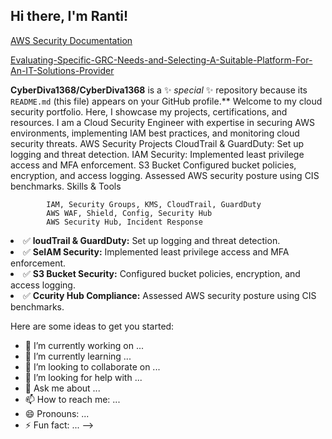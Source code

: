 ## Hi there, I'm Ranti!

<a href="(https://github.com/RosemaryAdebanwi/Evaluating-Specific-GRC-Needs-and-Selecting-A-Suitable-Platform-For-An-IT-Company)">AWS Security Documentation</a>

<a href="/RosemaryAdebanwi/Evaluating-Specific-GRC-Needs-and-Selecting-A-Suitable-Platform-For-An-IT-Solutions-Provider" itemprop="name codeRepository">Evaluating-Specific-GRC-Needs-and-Selecting-A-Suitable-Platform-For-An-IT-Solutions-Provider</a>


**CyberDiva1368/CyberDiva1368** is a ✨ _special_ ✨ repository because its `README.md` (this file) appears on your GitHub profile.**
Welcome to my cloud security portfolio. Here, I showcase my projects, certifications, and resources.
   I am a Cloud Security Engineer with expertise in securing AWS environments, implementing IAM best practices, and monitoring cloud security threats.
       AWS Security Projects
         CloudTrail & GuardDuty: Set up logging and threat detection.
         IAM Security: Implemented least privilege access and MFA enforcement.
         S3 Bucket Configured bucket policies, encryption, and access logging.
         Assessed AWS security posture using CIS benchmarks.
          Skills & Tools
     
            IAM, Security Groups, KMS, CloudTrail, GuardDuty
            AWS WAF, Shield, Config, Security Hub
            AWS Security Hub, Incident Response
            
<li>✅ <strong>loudTrail & GuardDuty:</strong> Set up logging and threat detection.</li>
<li>✅ <strong>SeIAM Security:</strong> Implemented least privilege access and MFA enforcement.</li>
            <li>✅ <strong>S3 Bucket Security:</strong> Configured bucket policies, encryption, and access logging.</li>
            <li>✅ <strong>Ccurity Hub Compliance:</strong> Assessed AWS security posture using CIS benchmarks.</li>
        
Here are some ideas to get you started:

- 🔭 I’m currently working on ...
- 🌱 I’m currently learning ...
- 👯 I’m looking to collaborate on ...
- 🤔 I’m looking for help with ...
- 💬 Ask me about ...
- 📫 How to reach me: ...
- 😄 Pronouns: ...
- ⚡ Fun fact: ...
-->
